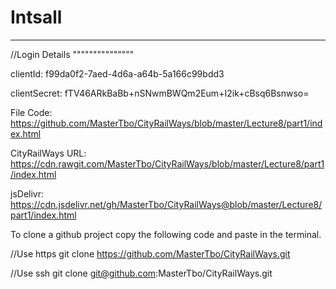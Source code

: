 # Intsall

_______________
//Login Details
"""""""""""""""

clientId: f99da0f2-7aed-4d6a-a64b-5a166c99bdd3

clientSecret: fTV46ARkBaBb+nSNwmBWQm2Eum+I2ik+cBsq6Bsnwso=



File Code: https://github.com/MasterTbo/CityRailWays/blob/master/Lecture8/part1/index.html

CityRailWays URL: https://cdn.rawgit.com/MasterTbo/CityRailWays/blob/master/Lecture8/part1/index.html

jsDelivr: https://cdn.jsdelivr.net/gh/MasterTbo/CityRailWays@blob/master/Lecture8/part1/index.html

To clone a github project copy the following code and paste in the terminal.

//Use https
git clone https://github.com/MasterTbo/CityRailWays.git

//Use ssh
git clone git@github.com:MasterTbo/CityRailWays.git
